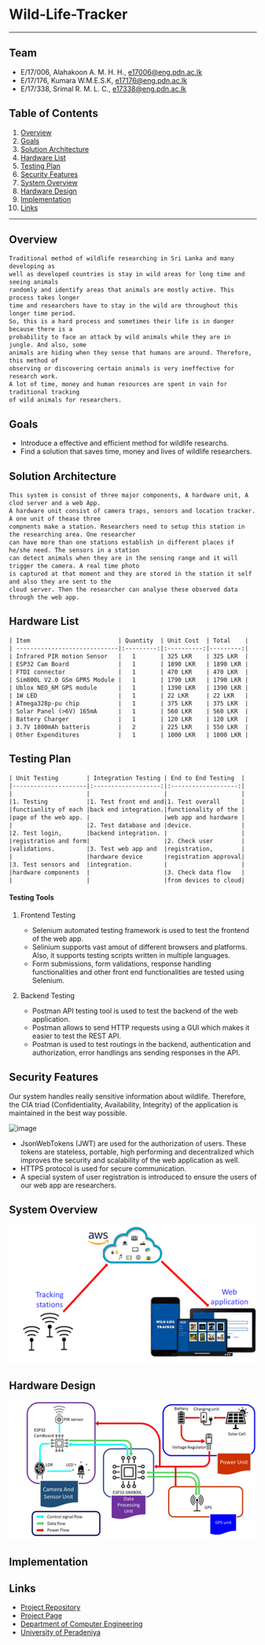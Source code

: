 # Wild-Life-Tracker

---

## Team
-  E/17/006, Alahakoon A. M. H. H., [e17006@eng.pdn.ac.lk](mailto:e17006@eng.pdn.ac.lk)
-  E/17/176, Kumara W.M.E.S.K, [e17176@eng.pdn.ac.lk](mailto:e17176@eng.pdn.ac.lk)
-  E/17/338, Srimal R. M. L. C., [e17338@eng.pdn.ac.lk](mailto:e17338@eng.pdn.ac.lk)

## Table of Contents
1. [Overview](#Overview)
2. [Goals](#Goals)
3. [Solution Architecture](#solution-Architecture )
4. [Hardware List](#Hardware-List)
5. [Testing Plan](#Testing-Plan)
6. [Security Features](#Security-Features)
7. [System Overview](#System-Overview)
8. [Hardware Design](#Hardware-Design)
9. [Implementation](#Implementation)
10. [Links](#links)

---

## Overview
    Traditional method of wildlife researching in Sri Lanka and many developing as
    well as developed countries is stay in wild areas for long time and seeing animals
    randomly and identify areas that animals are mostly active. This process takes longer
    time and researchers have to stay in the wild are throughout this longer time period.
    So, this is a hard process and sometimes their life is in danger because there is a
    probability to face an attack by wild animals while they are in jungle. And also, some
    animals are hiding when they sense that humans are around. Therefore, this method of
    observing or discovering certain animals is very ineffective for research work.
    A lot of time, money and human resources are spent in vain for traditional tracking
    of wild animals for researchers.

## Goals
-   Introduce a effective and efficient method for wildlife researchs.
-   Find a solution that saves time, money and lives of wildlife researchers.  

## Solution Architecture
    This system is consist of three major components, A hardware unit, A clod server and a web App.
    A hardware unit consist of camera traps, sensors and location tracker. A one unit of thease three
    compnents make a station. Researchers need to setup this station in the researching area. One researcher
    can have more than one stations establish in different places if he/she need. The sensors in a station
    can detect animals when they are in the sensing range and it will trigger the camera. A real time photo
    is captured at that moment and they are stored in the station it self and also they are sent to the 
    cloud server. Then the researcher can analyse these observed data through the web app.

## Hardware List
    | Item                         | Quantity  | Unit Cost  | Total    |
    | -----------------------------|:---------:|:----------:|---------:|
    | Infrared PIR motion Sensor   |   1       | 325 LKR    | 325 LKR  |
    | ESP32 Cam Board              |   1       | 1890 LKR   | 1890 LKR |
    | FTDI connector               |   1       | 470 LKR    | 470 LKR  |
    | Sim800L V2.0 GSm GPRS Module |   1       | 1790 LKR   | 1790 LKR |
    | Ublox NEO_6M GPS module      |   1       | 1390 LKR   | 1390 LKR |
    | 1W LED                       |   1       | 22 LKR     | 22 LKR   |
    | ATmega328p-pu chip           |   1       | 375 LKR    | 375 LKR  |
    | Solar Panel (>6V) 165mA      |   1       | 560 LKR    | 560 LKR  |
    | Battery Charger              |   1       | 120 LKR    | 120 LKR  |
    | 3.7V 1800mAh batteris        |   2       | 225 LKR    | 550 LKR  |
    | Other Expenditures           |   1       | 1000 LKR   | 1000 LKR |

## Testing Plan
    | Unit Testing        | Integration Testing | End to End Testing  |
    |---------------------|:-------------------:|:-------------------:|
    |                     |                     |                     |
    |1. Testing           |1. Test front end and|1. Test overall      |  
    |functianlity of each |back end integration.|functionality of the |
    |page of the web app. |                     |web app and hardware |
    |                     |2. Test database and |device.              |
    |2. Test login,       |backend integration. |                     |
    |registration and form|                     |2. Check user        | 
    |validations.         |3. Test web app and  |registration,        |
    |                     |hardware device      |registration approval|
    |3. Test sensors and  |integration.         |                     |
    |hardware components  |                     |3. Check data flow   |
    |                     |                     |from devices to cloud| 

#### Testing Tools   
1. Frontend Testing
    - Selenium automated testing framework is used to test the frontend of the web app. 
    - Selinium supports vast amout of different browsers and platforms. Also, it supports testing scripts written in multiple languages.
    - Form submissions, form validations, response handling functionalities and other front end functionalities are tested using Selenium.

2. Backend Testing
    - Postman API testing tool is used to test the backend of the web application.
    - Postman allows to send HTTP requests using a GUI which makes it easier to test the REST API.
    - Postman is used to test routings in the backend, authentication and authorization, error handlings ans sending responses in the API.

## Security Features
Our system handles really sensitive information about wildlife. Therefore, the CIA triad (Confidentiality, Availability, Integrity) of the application is maintained in the best way possible.

![image](https://github.com/hansa31/e17-3yp-Wild-Life-Tracker/blob/main/docs/images/CIA-Triad.png)

- JsonWebTokens (JWT) are used for the authorization of users. These tokens are stateless, portable, high performing and decentralized which improves the security and scalability of the web application as well.
- HTTPS protocol is used for secure communication.
- A special system of user registration is introduced to ensure the users of our web app are researchers. 

## System Overview
![image](https://github.com/EsaraSithumal/e17-3yp-Wild-Life-Tracker/blob/main/docs/images/System%20Overview.PNG)

## Hardware Design
![image](https://github.com/EsaraSithumal/e17-3yp-Wild-Life-Tracker/blob/main/docs/assets/images/HardwareOrg.jpg)

## Implementation
 

## Links

- <a href = "https://github.com/cepdnaclk/e17-3yp-Wild-Life-Tracker" target = "_blank"> Project Repository </a>
- <a href = "https://cepdnaclk.github.io/e17-3yp-Wild-Life-Tracker/" target = "_blank">Project Page</a>
- <a href = "http://www.ce.pdn.ac.lk/" target = "_blank">Department of Computer Engineering</a>
- <a href = "https://eng.pdn.ac.lk/" target = "_blank">University of Peradeniya</a>


[//]: # (Please refer this to learn more about Markdown syntax)
[//]: # (https://github.com/adam-p/markdown-here/wiki/Markdown-Cheatsheet)
